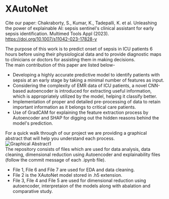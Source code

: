 # XAutoNet

Cite our paper:  Chakraborty, S., Kumar, K., Tadepalli, K. et al. Unleashing the power of explainable AI: sepsis sentinel's clinical assistant for early sepsis identification. Multimed Tools Appl (2023). https://doi.org/10.1007/s11042-023-17828-y

The purpose of this work is to predict onset of sepsis in ICU patients 6 hours before using their physiological data and to provide diagnostic maps to clinicians or doctors for assisting them in making decisions. <br/>
The main contribution of this paper are listed below-
*	Developing a highly accurate predictive model to identify patients with sepsis at an early stage by taking a minimal number of features as input.
*	Considering the complexity of EMR data of ICU patients, a novel CNN-based autoencoder is introduced for extracting useful information, which is appropriately utilized by the model, helping it classify better.
* Implementation of proper and detailed pre-processing of data to retain important information as it belongs to critical care patients.
* Use of GradCAM for explaining the feature extraction process by Autoencoder and SHAP for digging out the hidden reasons behind the model's prediction.

For a quick walk through of our project we are providing a graphical abstract that will help you understand each process.</br>
 ![Graphical Abstract1](https://user-images.githubusercontent.com/63040034/224906743-8c0dab11-1521-4a23-b89f-12cbdef5e922.png)
</br>
The repository consists of files which are used for data analysis, data cleaning, dimensional reduction using Autoencoder and explainability files (follow the commit message of each .ipynb file).
* File 1, File 6 and File 7 are used for EDA and data cleaning.
* File 2 is the XAutoNet model stored in .h5 extension.
* File 3, File 4 and File 5 are used for dimensional reduction using autoencoder, interpretaion of the models along with abalation and comparative study.
</br>
